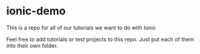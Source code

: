 # ionic-demo
This is a repo for all of our tutorials we want to do with Ionic

Feel free to add tutorials or test projects to this repo.  Just put each of them into their own folder.
